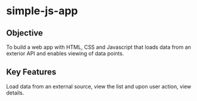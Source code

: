 # simple-js-app
## Objective
To build a web app with HTML, CSS and Javascript that loads data from an exterior API and enables viewing of data points.
## Key Features
Load data from an external source, view the list and upon user action, view details.
